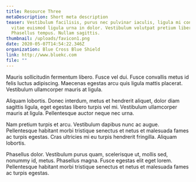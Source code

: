 ```yaml
---
title: Resource Three
metaDescription: Short meta description
teaser: Vestibulum facilisis, purus nec pulvinar iaculis, ligula mi congue nunc,
  vitae euismod ligula urna in dolor. Vestibulum volutpat pretium libero.
  Phasellus tempus. Nullam sagittis.
thumbnail: /uploads/favicon1.png
date: 2020-05-07T14:54:22.346Z
organization: Blue Cross Blue Shield
link: http://www.bluekc.com
file: ""
---
```

Mauris sollicitudin fermentum libero. Fusce vel dui. Fusce convallis metus id felis luctus adipiscing. Maecenas egestas arcu quis ligula mattis placerat. Vestibulum ullamcorper mauris at ligula.

 Aliquam lobortis. Donec interdum, metus et hendrerit aliquet, dolor diam sagittis ligula, eget egestas libero turpis vel mi. Vestibulum ullamcorper mauris at ligula. Pellentesque auctor neque nec urna.

Nam pretium turpis et arcu. Vestibulum dapibus nunc ac augue. Pellentesque habitant morbi tristique senectus et netus et malesuada fames ac turpis egestas. Cras ultricies mi eu turpis hendrerit fringilla. Aliquam lobortis.

Phasellus dolor. Vestibulum purus quam, scelerisque ut, mollis sed, nonummy id, metus. Phasellus magna. Fusce egestas elit eget lorem. Pellentesque habitant morbi tristique senectus et netus et malesuada fames ac turpis egestas.